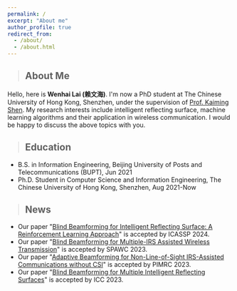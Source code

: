 ```yaml
---
permalink: /
excerpt: "About me"
author_profile: true
redirect_from: 
  - /about/
  - /about.html
---
```

>## About Me
Hello, here is **Wenhai Lai (赖文海)**. I'm now a PhD student at The Chinese University of Hong Kong, Shenzhen, under the supervision of [Prof. Kaiming Shen](https://kaimingshen.github.io/index.html). My research interests include intelligent reflecting surface, machine learning algorithms and their application in wireless communication. I would be happy to discuss the above topics with you.

>## Education
* B.S. in Information Engineering, Beijing University of Posts and Telecommunications (BUPT), Jun 2021
* Ph.D. Student in Computer Science and Information Engineering, The Chinese University of Hong Kong, Shenzhen, Aug 2021-Now

>## News
* Our paper "[Blind Beamforming for Intelligent Reflecting Surface: A Reinforcement Learning Approach](/files/ICASSP_2024.pdf)" is accepted by ICASSP 2024.
* Our paper "[Blind Beamforming for Multiple-IRS Assisted Wireless Transmission](https://ieeexplore.ieee.org/abstract/document/10304458)" is accepted by SPAWC 2023.
* Our paper "[Adaptive Beamforming for Non-Line-of-Sight IRS-Assisted Communications without CSI](https://ieeexplore.ieee.org/abstract/document/10293774)" is accepted by PIMRC 2023.
* Our paper "[Blind Beamforming for Multiple Intelligent Reflecting Surfaces](https://ieeexplore.ieee.org/abstract/document/10279409)" is accepted by ICC 2023.